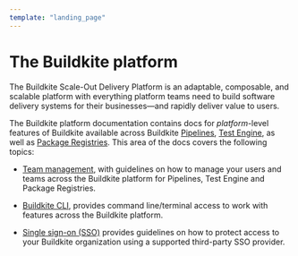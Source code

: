 ```yaml
---
template: "landing_page"
---
```


# The Buildkite platform

The Buildkite Scale-Out Delivery Platform is an adaptable, composable, and scalable platform with everything platform teams need to build software delivery systems for their businesses—and rapidly deliver value to users.

The Buildkite platform documentation contains docs for _platform_-level features of Buildkite available across Buildkite [Pipelines](/docs/pipelines), [Test Engine](/docs/test-engine), as well as [Package Registries](/docs/packages). This area of the docs covers the following topics:

- [Team management](/docs/team-management), with guidelines on how to manage your users and teams across the Buildkite platform for Pipelines, Test Engine and Package Registries.

- [Buildkite CLI](/docs/cli), provides command line/terminal access to work with features across the Buildkite platform.

- [Single sign-on (SSO)](/docs/integrations/sso) provides guidelines on how to protect access to your Buildkite organization using a supported third-party SSO provider.
